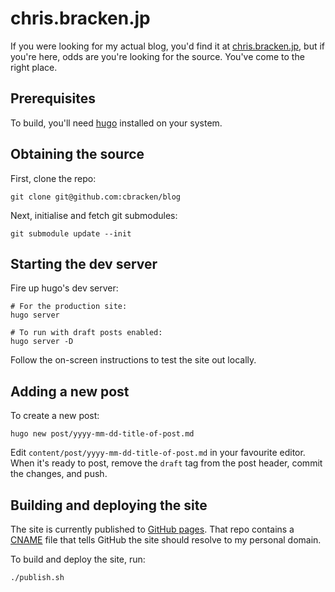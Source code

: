 # chris.bracken.jp

If you were looking for my actual blog, you'd find it at [chris.bracken.jp][blog],
but if you're here, odds are you're looking for the source. You've come to the
right place.

## Prerequisites

To build, you'll need [hugo][hugo_install] installed on your system.

## Obtaining the source

First, clone the repo:
```
git clone git@github.com:cbracken/blog
```

Next, initialise and fetch git submodules:
```
git submodule update --init
```

## Starting the dev server

Fire up hugo's dev server:
```
# For the production site:
hugo server

# To run with draft posts enabled:
hugo server -D
```

Follow the on-screen instructions to test the site out locally.

## Adding a new post

To create a new post:
```
hugo new post/yyyy-mm-dd-title-of-post.md
```

Edit `content/post/yyyy-mm-dd-title-of-post.md` in your favourite editor. When
it's ready to post, remove the `draft` tag from the post header, commit the
changes, and push.

## Building and deploying the site

The site is currently published to [GitHub pages][pages_repo]. That repo
contains a [CNAME][pages_cname] file that tells GitHub the site should resolve
to my personal domain.

To build and deploy the site, run:
```
./publish.sh
```

[blog]: https://chris.bracken.jp
[hugo_install]: https://gohugo.io/getting-started/installing/
[pages_repo]: https://github.com/cbracken/cbracken.github.io
[pages_cname]: https://github.com/cbracken/cbracken.github.io/blob/master/CNAME

